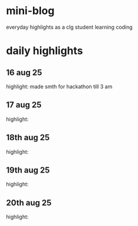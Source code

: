 # mini-blog
everyday highlights as a clg student learning coding
# daily highlights
## 16 aug 25
 highlight: made smth for hackathon till 3 am
## 17 aug 25
 highlight: 
## 18th aug 25
 highlight:
## 19th aug 25
 highlight:
## 20th aug 25
 highlight:
